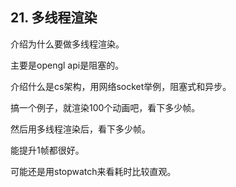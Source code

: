 ## 21. 多线程渲染

介绍为什么要做多线程渲染。

主要是opengl api是阻塞的。

介绍什么是cs架构，用网络socket举例，阻塞式和异步。

搞一个例子，就渲染100个动画吧，看下多少帧。

然后用多线程渲染后，看下多少帧。

能提升1帧都很好。

可能还是用stopwatch来看耗时比较直观。